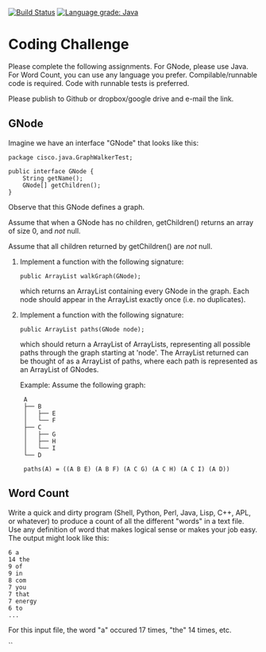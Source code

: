 [![Build Status](https://travis-ci.org/odashkevych/coding-challenge.svg?branch=master)](https://travis-ci.org/odashkevych/coding-challenge) [![Language grade: Java](https://img.shields.io/lgtm/grade/java/g/odashkevych/coding-challenge.svg?logo=lgtm&logoWidth=18)](https://lgtm.com/projects/g/odashkevych/coding-challenge/context:java)

Coding Challenge
================

Please complete the following assignments. For GNode, please use Java. For Word
Count, you can use any language you prefer. Compilable/runnable code is
required. Code with runnable tests is preferred.

Please publish to Github or dropbox/google drive and e-mail the link.

GNode
-----
Imagine we have an interface "GNode" that looks like this:

    package cisco.java.GraphWalkerTest;

    public interface GNode {
        String getName();
        GNode[] getChildren();
    }

Observe that this GNode defines a graph.

Assume that when a GNode has no  children, getChildren() returns an array of
size 0, and *not* null.

Assume that all children returned by getChildren() are *not* null.

1. Implement a function with the following signature:

    `public ArrayList walkGraph(GNode);`

   which returns an ArrayList containing every GNode in the graph. Each node should
   appear in the ArrayList exactly once (i.e. no duplicates).

2. Implement a function with the following signature:

    `public ArrayList paths(GNode node);`

   which should return a ArrayList of ArrayLists, representing all possible
   paths through the graph starting at 'node'.  The ArrayList returned can be
   thought of as a ArrayList of paths, where each path is represented as an
   ArrayList of GNodes.

   Example: Assume the following graph:

        A
        ├── B
        │   ├── E
        │   └── F
        ├── C
        │   ├── G
        │   ├── H
        │   └── I
        └── D

        paths(A) = ((A B E) (A B F) (A C G) (A C H) (A C I) (A D))


Word Count
----------

Write a quick and dirty program (Shell, Python, Perl, Java, Lisp, C++, APL, or
whatever) to produce a count of all the different "words" in a text file. Use
any definition of word that makes logical sense or makes your job easy.  The
output might look like this:

    6 a
    14 the
    9 of
    9 in
    8 com
    7 you
    7 that
    7 energy
    6 to
    ...

For this input file, the word "a" occured 17 times, "the" 14 times, etc.

``
